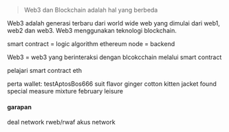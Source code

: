 

> Web3 dan Blockchain adalah hal yang berbeda

Web3 adalah generasi terbaru dari world wide web yang dimulai dari web1, web2 dan web3.
Web3 menggunakan teknologi blockchain.

smart contract = logic algorithm
ethereum node = backend

Web3 = web3 yang berinteraksi dengan blcokcchain melalui smart contract

pelajari smart contract eth

perta wallet: testAptosBos666
suit flavor ginger cotton kitten jacket found special measure mixture february leisure

#### garapan
deal network
rweb/rwaf
akus network